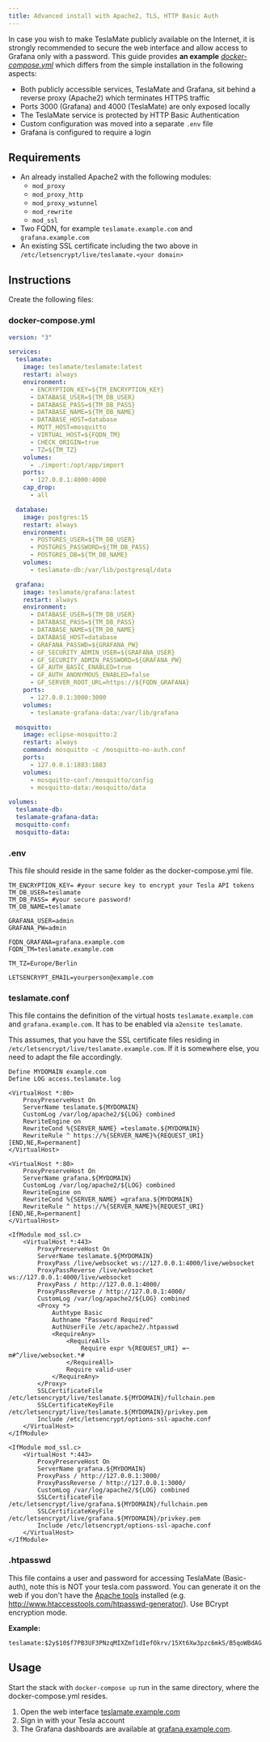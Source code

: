 ```yaml
---
title: Advanced install with Apache2, TLS, HTTP Basic Auth
---
```


In case you wish to make TeslaMate publicly available on the Internet, it is strongly recommended to secure the web interface and allow access to Grafana only with a password. This guide provides **an example** _[docker-compose.yml](#docker-composeyml)_ which differs from the simple installation in the following aspects:

- Both publicly accessible services, TeslaMate and Grafana, sit behind a reverse proxy (Apache2) which terminates HTTPS traffic
- Ports 3000 (Grafana) and 4000 (TeslaMate) are only exposed locally
- The TeslaMate service is protected by HTTP Basic Authentication
- Custom configuration was moved into a separate `.env` file
- Grafana is configured to require a login

## Requirements

- An already installed Apache2 with the following modules:
  - `mod_proxy`
  - `mod_proxy_http`
  - `mod_proxy_wstunnel`
  - `mod_rewrite`
  - `mod_ssl`
- Two FQDN, for example `teslamate.example.com` and `grafana.example.com`
- An existing SSL certificate including the two above in `/etc/letsencrypt/live/teslamate.<your domain>`

## Instructions

Create the following files:

### docker-compose.yml

```yml title="docker-compose.yml"
version: "3"

services:
  teslamate:
    image: teslamate/teslamate:latest
    restart: always
    environment:
      - ENCRYPTION_KEY=${TM_ENCRYPTION_KEY}
      - DATABASE_USER=${TM_DB_USER}
      - DATABASE_PASS=${TM_DB_PASS}
      - DATABASE_NAME=${TM_DB_NAME}
      - DATABASE_HOST=database
      - MQTT_HOST=mosquitto
      - VIRTUAL_HOST=${FQDN_TM}
      - CHECK_ORIGIN=true
      - TZ=${TM_TZ}
    volumes:
      - ./import:/opt/app/import
    ports:
      - 127.0.0.1:4000:4000
    cap_drop:
      - all

  database:
    image: postgres:15
    restart: always
    environment:
      - POSTGRES_USER=${TM_DB_USER}
      - POSTGRES_PASSWORD=${TM_DB_PASS}
      - POSTGRES_DB=${TM_DB_NAME}
    volumes:
      - teslamate-db:/var/lib/postgresql/data

  grafana:
    image: teslamate/grafana:latest
    restart: always
    environment:
      - DATABASE_USER=${TM_DB_USER}
      - DATABASE_PASS=${TM_DB_PASS}
      - DATABASE_NAME=${TM_DB_NAME}
      - DATABASE_HOST=database
      - GRAFANA_PASSWD=${GRAFANA_PW}
      - GF_SECURITY_ADMIN_USER=${GRAFANA_USER}
      - GF_SECURITY_ADMIN_PASSWORD=${GRAFANA_PW}
      - GF_AUTH_BASIC_ENABLED=true
      - GF_AUTH_ANONYMOUS_ENABLED=false
      - GF_SERVER_ROOT_URL=https://${FQDN_GRAFANA}
    ports:
      - 127.0.0.1:3000:3000
    volumes:
      - teslamate-grafana-data:/var/lib/grafana

  mosquitto:
    image: eclipse-mosquitto:2
    restart: always
    command: mosquitto -c /mosquitto-no-auth.conf
    ports:
      - 127.0.0.1:1883:1883
    volumes:
      - mosquitto-conf:/mosquitto/config
      - mosquitto-data:/mosquitto/data

volumes:
  teslamate-db:
  teslamate-grafana-data:
  mosquitto-conf:
  mosquitto-data:
```

### .env

This file should reside in the same folder as the docker-compose.yml file.

```plaintext title=".env"
TM_ENCRYPTION_KEY= #your secure key to encrypt your Tesla API tokens
TM_DB_USER=teslamate
TM_DB_PASS= #your secure password!
TM_DB_NAME=teslamate

GRAFANA_USER=admin
GRAFANA_PW=admin

FQDN_GRAFANA=grafana.example.com
FQDN_TM=teslamate.example.com

TM_TZ=Europe/Berlin

LETSENCRYPT_EMAIL=yourperson@example.com
```

### teslamate.conf

This file contains the definition of the virtual hosts `teslamate.example.com` and `grafana.example.com`. It has to be enabled via `a2ensite teslamate`.

This assumes, that you have the SSL certificate files residing in `/etc/letsencrypt/live/teslamate.example.com`. If it is somewhere else, you need to adapt the file accordingly.

```apacheconf title="/etc/apache2/sites-available/teslamate.conf"
Define MYDOMAIN example.com
Define LOG access.teslamate.log

<VirtualHost *:80>
    ProxyPreserveHost On
    ServerName teslamate.${MYDOMAIN}
    CustomLog /var/log/apache2/${LOG} combined
    RewriteEngine on
    RewriteCond %{SERVER_NAME} =teslamate.${MYDOMAIN}
    RewriteRule ^ https://%{SERVER_NAME}%{REQUEST_URI} [END,NE,R=permanent]
</VirtualHost>

<VirtualHost *:80>
    ProxyPreserveHost On
    ServerName grafana.${MYDOMAIN}
    CustomLog /var/log/apache2/${LOG} combined
    RewriteEngine on
    RewriteCond %{SERVER_NAME} =grafana.${MYDOMAIN}
    RewriteRule ^ https://%{SERVER_NAME}%{REQUEST_URI} [END,NE,R=permanent]
</VirtualHost>

<IfModule mod_ssl.c>
    <VirtualHost *:443>
        ProxyPreserveHost On
        ServerName teslamate.${MYDOMAIN}
        ProxyPass /live/websocket ws://127.0.0.1:4000/live/websocket
        ProxyPassReverse /live/websocket ws://127.0.0.1:4000/live/websocket
        ProxyPass / http://127.0.0.1:4000/
        ProxyPassReverse / http://127.0.0.1:4000/
        CustomLog /var/log/apache2/${LOG} combined
        <Proxy *>
            Authtype Basic
            Authname "Password Required"
            AuthUserFile /etc/apache2/.htpasswd
            <RequireAny>
                <RequireAll>
                    Require expr %{REQUEST_URI} =~ m#^/live/websocket.*#
                </RequireAll>
                Require valid-user
            </RequireAny>
        </Proxy>
        SSLCertificateFile /etc/letsencrypt/live/teslamate.${MYDOMAIN}/fullchain.pem
        SSLCertificateKeyFile /etc/letsencrypt/live/teslamate.${MYDOMAIN}/privkey.pem
        Include /etc/letsencrypt/options-ssl-apache.conf
    </VirtualHost>
</IfModule>

<IfModule mod_ssl.c>
    <VirtualHost *:443>
        ProxyPreserveHost On
        ServerName grafana.${MYDOMAIN}
        ProxyPass / http://127.0.0.1:3000/
        ProxyPassReverse / http://127.0.0.1:3000/
        CustomLog /var/log/apache2/${LOG} combined
        SSLCertificateFile /etc/letsencrypt/live/grafana.${MYDOMAIN}/fullchain.pem
        SSLCertificateKeyFile /etc/letsencrypt/live/grafana.${MYDOMAIN}/privkey.pem
        Include /etc/letsencrypt/options-ssl-apache.conf
    </VirtualHost>
</IfModule>
```

### .htpasswd

This file contains a user and password for accessing TeslaMate (Basic-auth), note this is NOT your tesla.com password. You can generate it on the web if you don't have the [Apache tools](https://www.cyberciti.biz/faq/create-update-user-authentication-files/) installed (e.g. http://www.htaccesstools.com/htpasswd-generator/). Use BCrypt encryption mode.

**Example:**

```apacheconf title="/etc/apache2/.htpasswd"
teslamate:$2y$10$f7PB3UF3PNzqMIXZmf1dIefOkrv/15Xt6Xw3pzc6mkS/B5qoWBdAG
```

## Usage

Start the stack with `docker-compose up` run in the same directory, where the docker-compose.yml resides.

1. Open the web interface [teslamate.example.com](https://teslamate.example.com)
2. Sign in with your Tesla account
3. The Grafana dashboards are available at [grafana.example.com](https://grafana.example.com).
